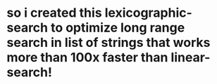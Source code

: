 # so i created this lexicographic-search to optimize long range search in list of strings that works more than 100x faster than linear-search!
